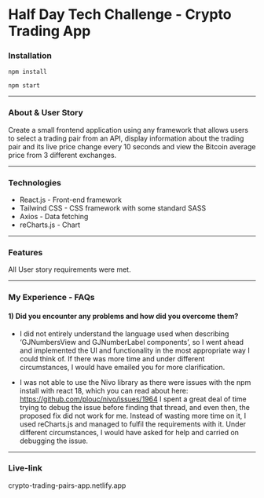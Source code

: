 # Half Day Tech Challenge - Crypto Trading App

### Installation

```
npm install
```

```
npm start
```

---

### About & User Story

Create a small frontend application using any framework that allows users to select a trading pair from an API, display information about the trading pair and its live price change every 10 seconds and view the Bitcoin average price from 3 different exchanges.

---

### Technologies

- React.js - Front-end framework
- Tailwind CSS - CSS framework with some standard SASS
- Axios - Data fetching
- reCharts.js - Chart

---

### Features

All User story requirements were met.

---

### My Experience - FAQs

#### 1) Did you encounter any problems and how did you overcome them?

- I did not entirely understand the language used when describing ‘GJNumbersView and GJNumberLabel components’, so I went ahead and implemented the UI and functionality in the most appropriate way I could think of. If there was more time and under different circumstances, I would have emailed you for more clarification.

- I was not able to use the Nivo library as there were issues with the npm install with react 18, which you can read about here: https://github.com/plouc/nivo/issues/1964
  I spent a great deal of time trying to debug the issue before finding that thread, and even then, the proposed fix did not work for me. Instead of wasting more time on it, I used
  reCharts.js and managed to fulfil the requirements with it. Under different circumstances, I would have asked for help and carried on debugging the issue.

---

### Live-link

crypto-trading-pairs-app.netlify.app
